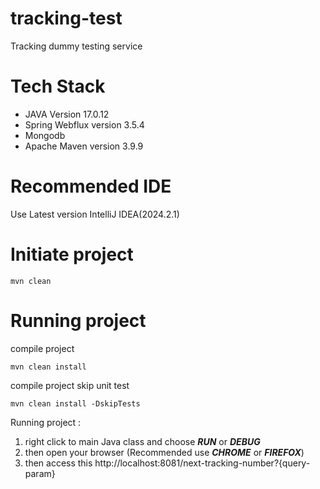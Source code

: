 # tracking-test
Tracking dummy testing service

# Tech Stack

- JAVA Version 17.0.12
- Spring Webflux version 3.5.4
- Mongodb
- Apache Maven version 3.9.9

# Recommended IDE
Use Latest version IntelliJ IDEA(2024.2.1)

# Initiate project
```
mvn clean
```

# Running project
compile project
```
mvn clean install
```

compile project skip unit test
```
mvn clean install -DskipTests
```

Running project :
1. right click to main Java class and choose _**RUN**_ or _**DEBUG**_
2. then open your browser (Recommended use _**CHROME**_ or _**FIREFOX**_)
3. then access this http://localhost:8081/next-tracking-number?{query-param}
